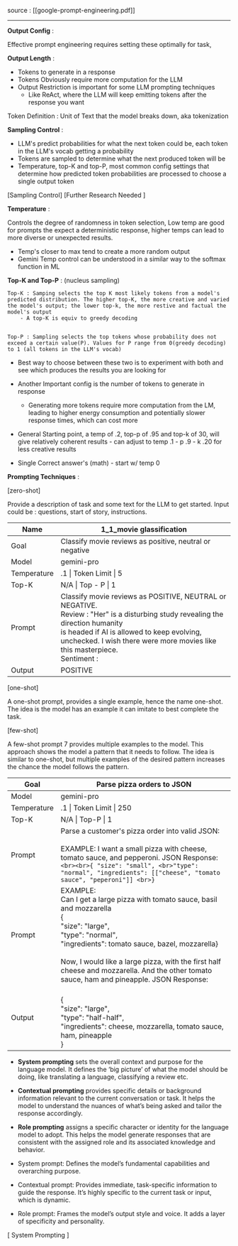 source : [[google-prompt-engineering.pdf]]

--------------------------------------------------------------

**Output Config** :

Effective prompt engineering requires setting these optimally for task, 

**Output Length** : 

- Tokens to generate in a response 
- Tokens Obviously require more computation for the LLM
- Output Restriction is important for some LLM prompting techniques
	- Like ReAct, where the LLM will keep emitting tokens after the response you want 


Token Definition : Unit of Text that the model breaks down, aka tokenization 

**Sampling Control** :

- LLM's predict probabilities for what the next token could be, each token in the LLM's vocab getting a probability
- Tokens are sampled to determine what the next produced token will be
- Temperature, top-K and top-P, most common config settings that determine how predicted token probabilities are processed to choose a single output token 

[Sampling Control]
[Further Research Needed ]

**Temperature** :

Controls the degree of randomness in token selection, Low temp are good for prompts the expect a deterministic response, higher temps can lead to more diverse or unexpected results.

- Temp's closer to max tend to create a more random output
- Gemini Temp control can be understood in a similar way to the softmax function in ML


**Top-K and Top-P** :
(nucleus sampling)


	Top-K : Samping selects the top K most likely tokens from a model's predicted distribution. The higher top-K, the more creative and varied the model's output; the lower top-k, the more restive and factual the model's output
		- A top-K is equiv to greedy decoding 


	Top-P : Sampling selects the top tokens whose probability does not exceed a certain value(P). Values for P range from 0(greedy decoding) to 1 (all tokens in the LLM's vocab)

- Best way to choose between these two is to experiment with both and see which produces the results you are looking for 
- Another Important config is the number of tokens to generate in response
	- Generating more tokens require more computation from the LM, leading to higher energy consumption and potentially slower response times, which can cost more 



- General Starting point, a temp of .2, top-p of .95 and top-k of 30, will give relatively coherent results - can adjust to temp .1 - p .9 - k .20 for less creative results
- Single Correct answer's (math) - start w/ temp 0 


**Prompting Techniques** : 

[zero-shot]

Provide a description of task and some text for the LLM to get started. Input could be : questions, start of story, instructions.



| Name        | 1_1_movie glassification                                                                                                                                                                                                                                              |
| ----------- | --------------------------------------------------------------------------------------------------------------------------------------------------------------------------------------------------------------------------------------------------------------------- |
| Goal        | Classify movie reviews as positive, neutral or negative                                                                                                                                                                                                               |
| Model       | gemini-pro                                                                                                                                                                                                                                                            |
| Temperature | .1               \| Token Limit \|  5                                                                                                                                                                                                                                 |
| Top-K       | N/A           \| Top - P         \|  1                                                                                                                                                                                                                                |
| Prompt      | Classify movie reviews as POSITIVE, NEUTRAL or NEGATIVE.<br>Review : "Her" is a disturbing study revealing the direction humanity <br>is headed if AI is allowed to keep evolving, <br>unchecked. I wish there were more movies like this masterpiece.<br>Sentiment : |
| Output      | POSITIVE                                                                                                                                                                                                                                                              |


[one-shot]

A one-shot prompt, provides a single example, hence the name one-shot. The idea is the model has an example it can imitate to best complete the task.

[few-shot]

A few-shot prompt 7 provides multiple examples to the model. This approach shows the model a pattern that it needs to follow. The idea is similar to one-shot, but multiple examples of the desired pattern increases the chance the model follows the pattern.



| Goal        | Parse pizza orders to JSON                                                                                                                                                                                                                                                                                                          |
| ----------- | ----------------------------------------------------------------------------------------------------------------------------------------------------------------------------------------------------------------------------------------------------------------------------------------------------------------------------------- |
| Model       | gemini-pro                                                                                                                                                                                                                                                                                                                          |
| Temperature | .1           \|   Token Limit   \| 250                                                                                                                                                                                                                                                                                              |
| Top-K       | N/A       \|    Top-P            \| 1                                                                                                                                                                                                                                                                                               |
| Prompt      | Parse a customer's pizza order into valid JSON: <br><br>EXAMPLE: I want a small pizza with cheese, tomato sauce, and pepperoni. JSON Response: ``` <br><br>{ "size": "small", <br>"type": "normal", "ingredients": [["cheese", "tomato sauce", "peperoni"]] <br>} ```                                                               |
| Prompt      | EXAMPLE: <br>Can I get a large pizza with tomato sauce, basil and mozzarella <br>{ <br>"size": "large", <br>"type": "normal", <br>"ingredients": tomato sauce, bazel, mozzarella} <br><br>Now, I would like a large pizza, with the first half cheese and mozzarella. And the other tomato sauce, ham and pineapple. JSON Response: |
| Output      | <br>{ <br>"size": "large", <br>"type": "half-half", <br>"ingredients": cheese, mozzarella, tomato sauce, ham, pineapple<br>}<br>                                                                                                                                                                                                    |

-  **System prompting** sets the overall context and purpose for the language model. It defines the ‘big picture’ of what the model should be doing, like translating a language, classifying a review etc.
- **Contextual prompting** provides specific details or background information relevant to the current conversation or task. It helps the model to understand the nuances of what’s being asked and tailor the response accordingly.
- **Role prompting** assigns a specific character or identity for the language model to adopt. This helps the model generate responses that are consistent with the assigned role and its associated knowledge and behavior. 



- System prompt: Defines the model’s fundamental capabilities and overarching purpose.
- Contextual prompt: Provides immediate, task-specific information to guide the response. It’s highly specific to the current task or input, which is dynamic.
- Role prompt: Frames the model’s output style and voice. It adds a layer of specificity and personality.

[ System Prompting ]

